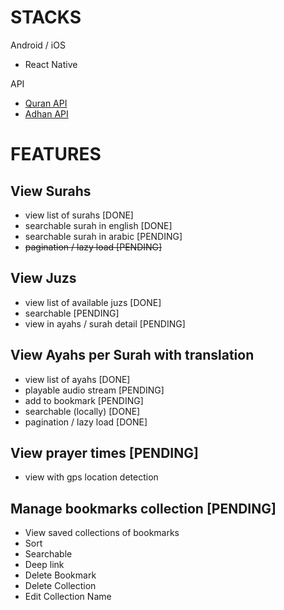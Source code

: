 # STACKS
Android / iOS
- React Native

API
- [Quran API](https://alquran.cloud/api)
- [Adhan API](https://aladhan.com/prayer-times-api)

# FEATURES
## View Surahs
- view list of surahs [DONE]
- searchable surah in english [DONE]
- searchable surah in arabic [PENDING]
- ~~pagination / lazy load [PENDING]~~

## View Juzs
- view list of available juzs [DONE]
- searchable [PENDING]
- view in ayahs / surah detail [PENDING]

## View Ayahs per Surah with translation
- view list of ayahs [DONE]
- playable audio stream [PENDING]
- add to bookmark [PENDING]
- searchable (locally) [DONE]
- pagination / lazy load [DONE]

## View prayer times [PENDING]
- view with gps location detection

## Manage bookmarks collection [PENDING]
- View saved collections of bookmarks
- Sort
- Searchable
- Deep link
- Delete Bookmark
- Delete Collection
- Edit Collection Name